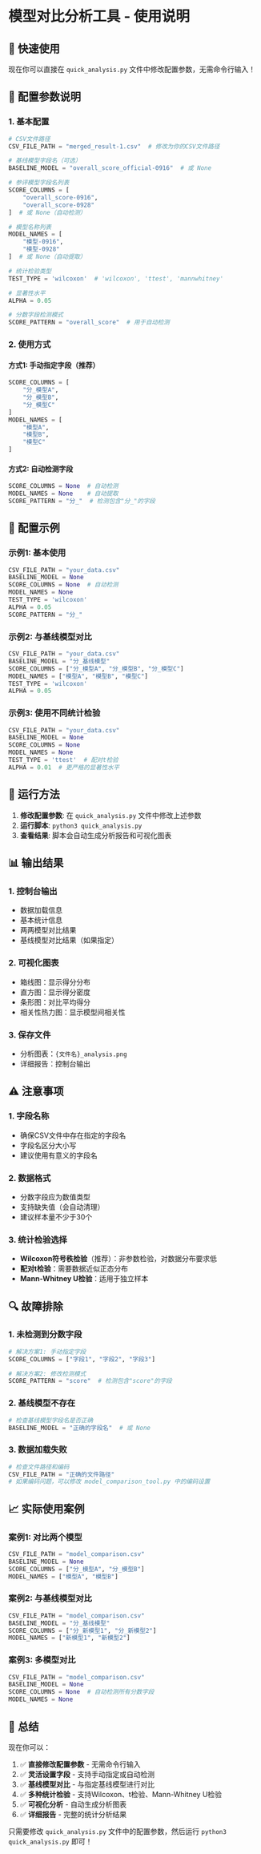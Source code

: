 # 模型对比分析工具 - 使用说明

## 🎯 快速使用

现在你可以直接在 `quick_analysis.py` 文件中修改配置参数，无需命令行输入！

## 📝 配置参数说明

### 1. 基本配置

```python
# CSV文件路径
CSV_FILE_PATH = "merged_result-1.csv"  # 修改为你的CSV文件路径

# 基线模型字段名（可选）
BASELINE_MODEL = "overall_score_official-0916"  # 或 None

# 参评模型字段名列表
SCORE_COLUMNS = [
    "overall_score-0916",
    "overall_score-0928"
]  # 或 None（自动检测）

# 模型名称列表
MODEL_NAMES = [
    "模型-0916",
    "模型-0928"
]  # 或 None（自动提取）

# 统计检验类型
TEST_TYPE = 'wilcoxon'  # 'wilcoxon', 'ttest', 'mannwhitney'

# 显著性水平
ALPHA = 0.05

# 分数字段检测模式
SCORE_PATTERN = "overall_score"  # 用于自动检测
```

### 2. 使用方式

#### 方式1: 手动指定字段（推荐）
```python
SCORE_COLUMNS = [
    "分_模型A",
    "分_模型B", 
    "分_模型C"
]
MODEL_NAMES = [
    "模型A",
    "模型B",
    "模型C"
]
```

#### 方式2: 自动检测字段
```python
SCORE_COLUMNS = None  # 自动检测
MODEL_NAMES = None    # 自动提取
SCORE_PATTERN = "分_"  # 检测包含"分_"的字段
```

## 🔧 配置示例

### 示例1: 基本使用
```python
CSV_FILE_PATH = "your_data.csv"
BASELINE_MODEL = None
SCORE_COLUMNS = None  # 自动检测
MODEL_NAMES = None
TEST_TYPE = 'wilcoxon'
ALPHA = 0.05
SCORE_PATTERN = "分_"
```

### 示例2: 与基线模型对比
```python
CSV_FILE_PATH = "your_data.csv"
BASELINE_MODEL = "分_基线模型"
SCORE_COLUMNS = ["分_模型A", "分_模型B", "分_模型C"]
MODEL_NAMES = ["模型A", "模型B", "模型C"]
TEST_TYPE = 'wilcoxon'
ALPHA = 0.05
```

### 示例3: 使用不同统计检验
```python
CSV_FILE_PATH = "your_data.csv"
BASELINE_MODEL = None
SCORE_COLUMNS = None
MODEL_NAMES = None
TEST_TYPE = 'ttest'  # 配对t检验
ALPHA = 0.01  # 更严格的显著性水平
```

## 🚀 运行方法

1. **修改配置参数**: 在 `quick_analysis.py` 文件中修改上述参数
2. **运行脚本**: `python3 quick_analysis.py`
3. **查看结果**: 脚本会自动生成分析报告和可视化图表

## 📊 输出结果

### 1. 控制台输出
- 数据加载信息
- 基本统计信息
- 两两模型对比结果
- 基线模型对比结果（如果指定）

### 2. 可视化图表
- 箱线图：显示得分分布
- 直方图：显示得分密度
- 条形图：对比平均得分
- 相关性热力图：显示模型间相关性

### 3. 保存文件
- 分析图表：`{文件名}_analysis.png`
- 详细报告：控制台输出

## ⚠️ 注意事项

### 1. 字段名称
- 确保CSV文件中存在指定的字段名
- 字段名区分大小写
- 建议使用有意义的字段名

### 2. 数据格式
- 分数字段应为数值类型
- 支持缺失值（会自动清理）
- 建议样本量不少于30个

### 3. 统计检验选择
- **Wilcoxon符号秩检验**（推荐）：非参数检验，对数据分布要求低
- **配对t检验**：需要数据近似正态分布
- **Mann-Whitney U检验**：适用于独立样本

## 🔍 故障排除

### 1. 未检测到分数字段
```python
# 解决方案1: 手动指定字段
SCORE_COLUMNS = ["字段1", "字段2", "字段3"]

# 解决方案2: 修改检测模式
SCORE_PATTERN = "score"  # 检测包含"score"的字段
```

### 2. 基线模型不存在
```python
# 检查基线模型字段名是否正确
BASELINE_MODEL = "正确的字段名"  # 或 None
```

### 3. 数据加载失败
```python
# 检查文件路径和编码
CSV_FILE_PATH = "正确的文件路径"
# 如果编码问题，可以修改 model_comparison_tool.py 中的编码设置
```

## 📈 实际使用案例

### 案例1: 对比两个模型
```python
CSV_FILE_PATH = "model_comparison.csv"
BASELINE_MODEL = None
SCORE_COLUMNS = ["分_模型A", "分_模型B"]
MODEL_NAMES = ["模型A", "模型B"]
```

### 案例2: 与基线模型对比
```python
CSV_FILE_PATH = "model_comparison.csv"
BASELINE_MODEL = "分_基线模型"
SCORE_COLUMNS = ["分_新模型1", "分_新模型2"]
MODEL_NAMES = ["新模型1", "新模型2"]
```

### 案例3: 多模型对比
```python
CSV_FILE_PATH = "model_comparison.csv"
BASELINE_MODEL = None
SCORE_COLUMNS = None  # 自动检测所有分数字段
MODEL_NAMES = None
```

## 🎉 总结

现在你可以：
1. ✅ **直接修改配置参数** - 无需命令行输入
2. ✅ **灵活设置字段** - 支持手动指定或自动检测
3. ✅ **基线模型对比** - 与指定基线模型进行对比
4. ✅ **多种统计检验** - 支持Wilcoxon、t检验、Mann-Whitney U检验
5. ✅ **可视化分析** - 自动生成分析图表
6. ✅ **详细报告** - 完整的统计分析结果

只需要修改 `quick_analysis.py` 文件中的配置参数，然后运行 `python3 quick_analysis.py` 即可！
